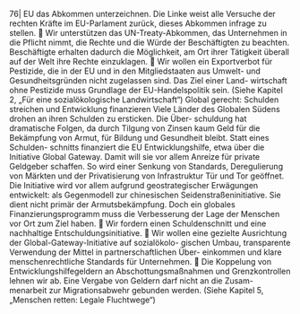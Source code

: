 76| 
EU das Abkommen unterzeichnen. Die Linke weist alle Versuche der rechten Kräfte 
im EU-Parlament zurück, dieses Abkommen infrage zu stellen. 
 Wir unterstützen das UN-Treaty-Abkommen, das Unternehmen in die Pflicht nimmt, 
die Rechte und die Würde der Beschäftigten zu beachten. Beschäftigte erhalten 
dadurch die Möglichkeit, am Ort ihrer Tätigkeit überall auf der Welt ihre Rechte 
einzuklagen. 
 Wir wollen ein Exportverbot für Pestizide, die in der EU und in den Mitgliedstaaten 
aus Umwelt- und Gesundheitsgründen nicht zugelassen sind. Das Ziel einer Land-
wirtschaft ohne Pestizide muss Grundlage der EU-Handelspolitik sein. (Siehe Kapitel 
2, „Für eine sozialökologische Landwirtschaft“) 
Global gerecht: Schulden streichen und Entwicklung finanzieren 
Viele Länder des Globalen Südens drohen an ihren Schulden zu ersticken. Die Über-
schuldung hat dramatische Folgen, da durch Tilgung von Zinsen kaum Geld für die 
Bekämpfung von Armut, für Bildung und Gesundheit bleibt. Statt eines Schulden-
schnitts finanziert die EU Entwicklungshilfe, etwa über die Initiative Global Gateway. 
Damit will sie vor allem Anreize für private Geldgeber schaffen. So wird einer Senkung 
von Standards, Deregulierung von Märkten und der Privatisierung von Infrastruktur Tür 
und Tor geöffnet. Die Initiative wird vor allem aufgrund geostrategischer Erwägungen 
entwickelt: als Gegenmodell zur chinesischen Seidenstraßeninitiative. Sie dient nicht 
primär der Armutsbekämpfung. Doch ein globales Finanzierungsprogramm muss die 
Verbesserung der Lage der Menschen vor Ort zum Ziel haben. 
 Wir fordern einen Schuldenschnitt und eine nachhaltige Entschuldungsinitiative. 
 Wir wollen eine gezielte Ausrichtung der Global-Gateway-Initiative auf sozialökolo-
gischen Umbau, transparente Verwendung der Mittel in partnerschaftlichen Über-
einkommen und klare menschenrechtliche Standards für Unternehmen. 
 Die Koppelung von Entwicklungshilfegeldern an Abschottungsmaßnahmen und 
Grenzkontrollen lehnen wir ab. Eine Vergabe von Geldern darf nicht an die Zusam-
menarbeit zur Migrationsabwehr gebunden werden. (Siehe Kapitel 5, „Menschen 
retten: Legale Fluchtwege“) 
 
 
